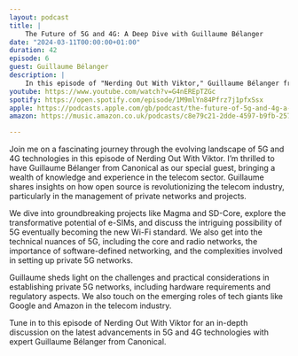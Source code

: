 ```yaml
---
layout: podcast
title: |
    The Future of 5G and 4G: A Deep Dive with Guillaume Bélanger
date: "2024-03-11T00:00:00+01:00"
duration: 42
episode: 6
guest: Guillaume Bélanger
description: |
    In this episode of "Nerding Out With Viktor," Guillaume Bélanger from Canonical explores the impact of open source on the telecom industry, the advancements in 5G and 4G technologies, the potential of e-SIMs, the role of software-defined networking, and the challenges and benefits of establishing private 5G networks.
youtube: https://www.youtube.com/watch?v=G4nEREpTZGc
spotify: https://open.spotify.com/episode/1M9mlYn84Pfrz7j1pfxSsx
apple: https://podcasts.apple.com/gb/podcast/the-future-of-5g-and-4g-a-deep-dive-with-guillaume-belanger/id1722663295?i=1000648700108
amazon: https://music.amazon.co.uk/podcasts/c8e79c21-2dde-4597-b9fb-257ecbc2bf29/episodes/96fec8f6-802a-45ef-9760-2c11c1e0556e/nerding-out-with-viktor-the-future-of-5g-and-4g-a-deep-dive-with-guillaume-belanger

---
```


Join me on a fascinating journey through the evolving landscape of 5G and 4G technologies in this episode of Nerding Out With Viktor. I’m thrilled to have Guillaume Bélanger from Canonical as our special guest, bringing a wealth of knowledge and experience in the telecom sector. Guillaume shares insights on how open source is revolutionizing the telecom industry, particularly in the management of private networks and projects.

We dive into groundbreaking projects like Magma and SD-Core, explore the transformative potential of e-SIMs, and discuss the intriguing possibility of 5G eventually becoming the new Wi-Fi standard. We also get into the technical nuances of 5G, including the core and radio networks, the importance of software-defined networking, and the complexities involved in setting up private 5G networks.

Guillaume sheds light on the challenges and practical considerations in establishing private 5G networks, including hardware requirements and regulatory aspects. We also touch on the emerging roles of tech giants like Google and Amazon in the telecom industry.

Tune in to this episode of Nerding Out With Viktor for an in-depth discussion on the latest advancements in 5G and 4G technologies with expert Guillaume Bélanger from Canonical.
